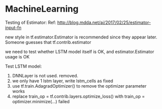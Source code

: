 # MachineLearning
Testing of Estimator:
Ref: http://blog.mdda.net/ai/2017/02/25/estimator-input-fn

new style in tf.estimator.Estimator is recommended since they appear later. 
Someone guesses that tf.contrib.estimator

we need to test whether LSTM model itself is OK, and estimator.Estimator usage is OK

Test LSTM model:
1. DNNLayer is not used. removed.
2. we only have 1 lstm layer, write lstm_cells as fixed
3. use tf.train.AdagradOptimizer() to remove the optimizer parameter works
4. replace train_op = tf.contrib.layers.optimize_loss() with train_op = optimizer.minimize(...) failed
